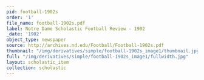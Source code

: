 ```yaml
---
pid: football-1902s
order: '1'
file_name: football-1902s.pdf
label: Notre Dame Scholastic Football Review - 1902
_date: '1902'
object_type: newspaper
source: http://archives.nd.edu/Football/Football-1902s.pdf
thumbnail: "/img/derivatives/simple/football-1902s_image1/thumbnail.jpg"
full: "/img/derivatives/simple/football-1902s_image1/fullwidth.jpg"
layout: scholastic_item
collection: scholastic
---
```

